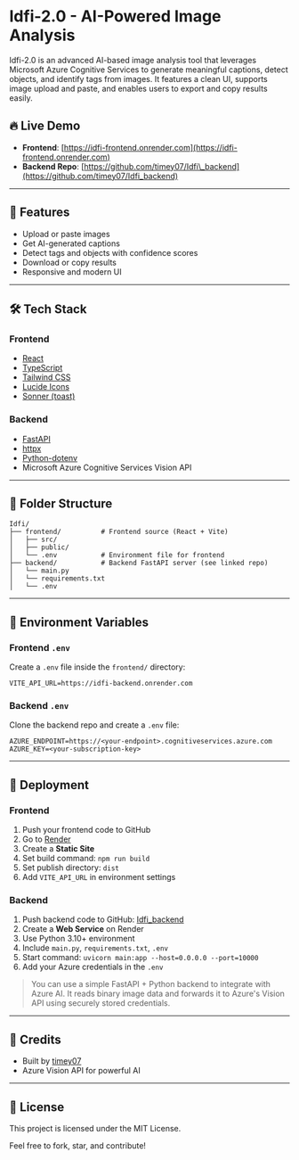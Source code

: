 # Idfi-2.0 - AI-Powered Image Analysis

Idfi-2.0 is an advanced AI-based image analysis tool that leverages Microsoft Azure Cognitive Services to generate meaningful captions, detect objects, and identify tags from images. It features a clean UI, supports image upload and paste, and enables users to export and copy results easily.

## 🔥 Live Demo

* **Frontend**: [https://idfi-frontend.onrender.com](https://idfi-frontend.onrender.com)
* **Backend Repo**: [https://github.com/timey07/Idfi\_backend](https://github.com/timey07/Idfi_backend)

---

## 🧠 Features

* Upload or paste images
* Get AI-generated captions
* Detect tags and objects with confidence scores
* Download or copy results
* Responsive and modern UI

---

## 🛠 Tech Stack

### Frontend

* [React](https://reactjs.org/)
* [TypeScript](https://www.typescriptlang.org/)
* [Tailwind CSS](https://tailwindcss.com/)
* [Lucide Icons](https://lucide.dev/)
* [Sonner (toast)](https://sonner.emilkowal.ski/)

### Backend

* [FastAPI](https://fastapi.tiangolo.com/)
* [httpx](https://www.python-httpx.org/)
* [Python-dotenv](https://pypi.org/project/python-dotenv/)
* Microsoft Azure Cognitive Services Vision API

---

## 📆 Folder Structure

```
Idfi/
├── frontend/          # Frontend source (React + Vite)
│   ├── src/
│   ├── public/
│   └── .env           # Environment file for frontend
├── backend/           # Backend FastAPI server (see linked repo)
│   └── main.py
│   └── requirements.txt
│   └── .env
```

---

## 📁 Environment Variables

### Frontend `.env`

Create a `.env` file inside the `frontend/` directory:

```
VITE_API_URL=https://idfi-backend.onrender.com
```

### Backend `.env`

Clone the backend repo and create a `.env` file:

```
AZURE_ENDPOINT=https://<your-endpoint>.cognitiveservices.azure.com
AZURE_KEY=<your-subscription-key>
```

---

## 🚀 Deployment

### Frontend

1. Push your frontend code to GitHub
2. Go to [Render](https://render.com/)
3. Create a **Static Site**
4. Set build command: `npm run build`
5. Set publish directory: `dist`
6. Add `VITE_API_URL` in environment settings

### Backend

1. Push backend code to GitHub: [Idfi\_backend](https://github.com/timey07/Idfi_backend)
2. Create a **Web Service** on Render
3. Use Python 3.10+ environment
4. Include `main.py`, `requirements.txt`, `.env`
5. Start command: `uvicorn main:app --host=0.0.0.0 --port=10000`
6. Add your Azure credentials in the `.env`

> You can use a simple FastAPI + Python backend to integrate with Azure AI. It reads binary image data and forwards it to Azure's Vision API using securely stored credentials.

---

## 🙌 Credits

* Built by [timey07](https://github.com/timey07)
* Azure Vision API for powerful AI

---

## 📜 License

This project is licensed under the MIT License.

Feel free to fork, star, and contribute!
